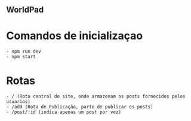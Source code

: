 ## WorldPad

# Comandos de inicializaçao
    - npm run dev
    - npm start

# Rotas
    - / (Rota central do site, onde armazenam os posts fornecidos pelos usuarios)
    - /add (Rota de Publicação, parte de publicar os posts)
    - /post/:id (indica apenas um post por vez)

